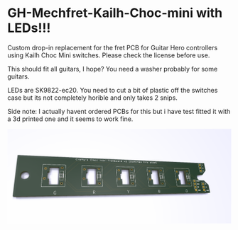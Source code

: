 # GH-Mechfret-Kailh-Choc-mini with LEDs!!!
Custom drop-in replacement for the fret PCB for Guitar Hero controllers using Kailh Choc Mini switches. Please check the license before use.

This should fit all guitars, I hope? You need a washer probably for some guitars.

LEDs are SK9822-ec20. You need to cut a bit of plastic off the switches case but its not completely horible and only takes 2 snips.

Side note: I actually havent ordered PCBs for this but i have test fitted it with a 3d printed one and it seems to work fine.

![choc mini pcb](https://raw.githubusercontent.com/Crafty-The-Fox/GH-Mechfret-Kailh-Choc-mini/main/choc%20mini%20pcb.png)
